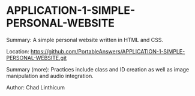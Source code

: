 # APPLICATION-1-SIMPLE-PERSONAL-WEBSITE

Summary: A simple personal website written in HTML and CSS.

Location: https://github.com/PortableAnswers/APPLICATION-1-SIMPLE-PERSONAL-WEBSITE.git

Summary (more): Practices include class and ID creation as well as image manipulation and audio integration. 

Author: Chad Linthicum